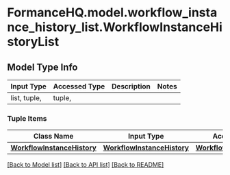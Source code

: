 # FormanceHQ.model.workflow_instance_history_list.WorkflowInstanceHistoryList

## Model Type Info
Input Type | Accessed Type | Description | Notes
------------ | ------------- | ------------- | -------------
list, tuple,  | tuple,  |  | 

### Tuple Items
Class Name | Input Type | Accessed Type | Description | Notes
------------- | ------------- | ------------- | ------------- | -------------
[**WorkflowInstanceHistory**](WorkflowInstanceHistory.md) | [**WorkflowInstanceHistory**](WorkflowInstanceHistory.md) | [**WorkflowInstanceHistory**](WorkflowInstanceHistory.md) |  | 

[[Back to Model list]](../../README.md#documentation-for-models) [[Back to API list]](../../README.md#documentation-for-api-endpoints) [[Back to README]](../../README.md)


